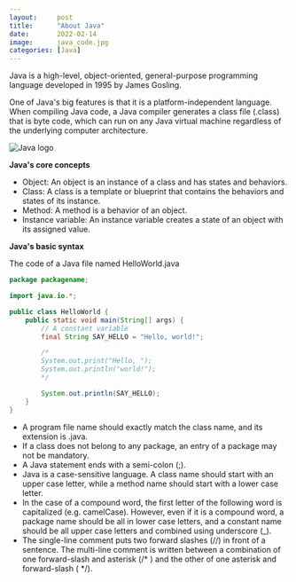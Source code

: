 ```yaml
---
layout:     post
title:      "About Java"
date:       2022-02-14
image:      java_code.jpg
categories: [Java]
---
```


<p class="intro"><span class="dropcap">J</span>ava is a high-level, object-oriented, general-purpose programming language developed in 1995 by James Gosling.</p>

One of Java's big features is that it is a platform-independent language. When compiling Java code, a Java compiler generates a class file (.class) that is byte code, which can run on any Java virtual machine regardless of the underlying computer architecture.

![Java logo](https://w.namu.la/s/95f3898eb4996f6ba5a3930b212b295da56e062e9427da87331a510d3d868bd81f24d10d242ca0d93f4ad94053b9321549cb4590ea815a8d39ba92cde1a7da442da8503354444ceb7fa3f72486d3d3d278c082ed6739920f027739705079953f)

**Java's core concepts**

- Object: An object is an instance of a class and has states and behaviors.
- Class: A class is a template or blueprint that contains the behaviors and states of its instance.
- Method: A method is a behavior of an object.
- Instance variable: An instance variable creates a state of an object with its assigned value.

**Java's basic syntax**

The code of a Java file named HelloWorld.java

```java
package packagename;

import java.io.*;

public class HelloWorld {
    public static void main(String[] args) {
        // A constant variable
        final String SAY_HELLO = "Hello, world!";

        /*
        System.out.print("Hello, ");
        System.out.println("world!");
        */

        System.out.println(SAY_HELLO);
    }
}
```

- A program file name should exactly match the class name, and its extension is .java.
- If a class does not belong to any package, an entry of a package may not be mandatory.
- A Java statement ends with a semi-colon (;).
- Java is a case-sensitive language. A class name should start with an upper case letter, while a method name should start with a lower case letter.
- In the case of a compound word, the first letter of the following word is capitalized (e.g. camelCase). However, even if it is a compound word, a package name should be all in lower case letters, and a constant name should be all upper case letters and combined using underscore (_).
- The single-line comment puts two forward slashes (//) in front of a sentence. The multi-line comment is written between a combination of one forward-slash and asterisk (/* ) and the other of one asterisk and forward-slash ( */).